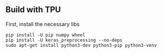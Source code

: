 ## Build with TPU
First, install the necessary libs
```
pip install -U pip numpy wheel
pip install -U keras_preprocessing --no-deps
sudo apt-get install python3-dev python3-pip python3-venv
```
